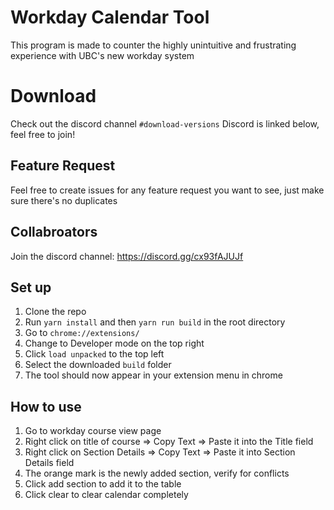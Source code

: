 # Workday Calendar Tool

This program is made to counter the highly unintuitive and frustrating experience with UBC's new workday system

# Download
Check out the discord channel `#download-versions`
Discord is linked below, feel free to join!

## Feature Request
Feel free to create issues for any feature request you want to see, just make sure there's no duplicates

## Collabroators
Join the discord channel: https://discord.gg/cx93fAJUJf

## Set up

1. Clone the repo
2. Run `yarn install` and then `yarn run build` in the root directory
3. Go to `chrome://extensions/`
4. Change to Developer mode on the top right
5. Click `load unpacked` to the top left
6. Select the downloaded `build` folder
7. The tool should now appear in your extension menu in chrome

## How to use

1. Go to workday course view page
2. Right click on title of course => Copy Text => Paste it into the Title field
3. Right click on Section Details => Copy Text => Paste it into Section Details field
4. The orange mark is the newly added section, verify for conflicts
5. Click add section to add it to the table
6. Click clear to clear calendar completely
